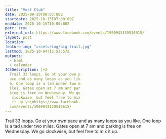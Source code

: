 ```yaml
---
title: "Vert Club"
date: 2025-09-30T00:03:00Z
startdate: 2025-10-15T07:00:00Z
enddate: 2025-10-15T10:00:00Z
patr: true
external_url: https://www.facebook.com/events/1969943130516615/
layout: post
location: 
feature-img: "assets/img/big-trail.jpg"
lastmod: 2025-10-04T15:53:57Z
outputs:
  - html
  - calendar
ICSDescription: |+2
  Trail 33 loops. Go at your own p  ace and as many loops as you lik  e. One loop is a tad under two m  iles. Gates open at 7 am and par  king is free on Wednesday. We go   clockwise, but feel free to mix   it up.\n\nhttps://www.facebook.  com/events/1969943130516615/
---
```


Trail 33 loops. Go at your own pace and as many loops as you like. One loop is a tad under two miles. Gates open at 7 am and parking is free on Wednesday. We go clockwise, but feel free to mix it up.<br>
  <br>
  
